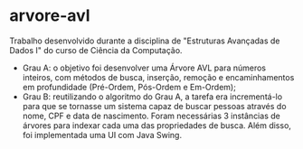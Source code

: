 # arvore-avl

Trabalho desenvolvido durante a disciplina de "Estruturas Avançadas de Dados I" do curso de Ciência da Computação.

- Grau A: o objetivo foi desenvolver uma Árvore AVL para números inteiros, com métodos de busca, inserção, remoção e encaminhamentos em profundidade (Pré-Ordem, Pós-Ordem e Em-Ordem);
- Grau B: reutilizando o algoritmo do Grau A, a tarefa era incrementá-lo para que se tornasse um sistema capaz de buscar pessoas através do nome, CPF e data de nascimento. Foram necessárias 3 instâncias de árvores para indexar cada uma das propriedades de busca. Além disso, foi implementada uma UI com Java Swing.
